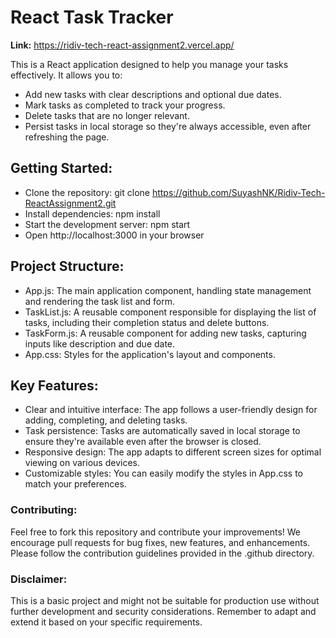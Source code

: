 # React Task Tracker

**Link:** https://ridiv-tech-react-assignment2.vercel.app/  <br>

This is a React application designed to help you manage your tasks effectively. It allows you to:


* Add new tasks with clear descriptions and optional due dates.
* Mark tasks as completed to track your progress.
* Delete tasks that are no longer relevant.
* Persist tasks in local storage so they're always accessible, even after refreshing the page.

## Getting Started:

* Clone the repository: git clone https://github.com/SuyashNK/Ridiv-Tech-ReactAssignment2.git
* Install dependencies: npm install
* Start the development server: npm start
* Open http://localhost:3000 in your browser

## Project Structure:

* App.js: The main application component, handling state management and rendering the task list and form.
* TaskList.js: A reusable component responsible for displaying the list of tasks, including their completion status and delete buttons.
* TaskForm.js: A reusable component for adding new tasks, capturing inputs like description and due date.
* App.css: Styles for the application's layout and components.

## Key Features:

* Clear and intuitive interface: The app follows a user-friendly design for adding, completing, and deleting tasks.
* Task persistence: Tasks are automatically saved in local storage to ensure they're available even after the browser is closed.
* Responsive design: The app adapts to different screen sizes for optimal viewing on various devices.
* Customizable styles: You can easily modify the styles in App.css to match your preferences.

### Contributing:

Feel free to fork this repository and contribute your improvements! We encourage pull requests for bug fixes, new features, and enhancements. Please follow the contribution guidelines provided in the .github directory.

### Disclaimer:

This is a basic project and might not be suitable for production use without further development and security considerations. Remember to adapt and extend it based on your specific requirements.
